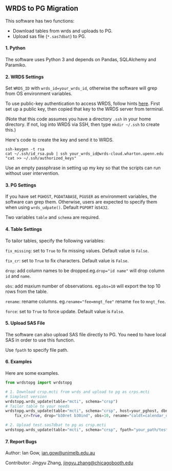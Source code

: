 ## WRDS to PG Migration
This software has two functions:
- Download tables from wrds and uploads to PG. 
- Upload sas file (`*.sas7dbat`) to PG.

#### 1. Python
The software uses Python 3 and depends on Pandas, SQLAlchemy and Paramiko.

#### 2. WRDS Settings
Set `WRDS_ID` with `wrds_id=your_wrds_id`, otherwise the software will grep from OS environment variables.

To use public-key authentication to access WRDS, follow hints [here](https://debian-administration.org/article/152/Password-less_logins_with_OpenSSH). First set up a public key, then copied that key to the WRDS server from terminal. 

(Note that this code assumes you have a directory `.ssh` in your home directory. If not, log into WRDS via SSH, then type `mkdir ~/.ssh` to create this.) 

Here's code to create the key and send it to WRDS.

```
ssh-keygen -t rsa
cat ~/.ssh/id_rsa.pub | ssh your_wrds_id@wrds-cloud.wharton.upenn.edu "cat >> ~/.ssh/authorized_keys"
```
Use an empty passphrase in setting up my key so that the scripts can run without user intervention.

#### 3. PG Settings
If you have set `PGHOST`, `PGDATABASE`, `PGUSER` as environment variables, the software can grep them. Otherwise, users are expected to specify them when using `wrds_udpate()`. Default `PGPORT` is`5432`.

Two variables `table` and `schema` are required.

#### 4. Table Settings
To tailor tables, specify the following variables:

`fix_missing`: set to `True` to fix missing values. Default value is `False`. 

`fix_cr`: set to `True` to fix characters. Default value is `False`.

`drop`: add column names to be dropped.eg.`drop="id name"` will drop column `id` and `name`.

`obs`: add maxium number of observations. eg.`obs=10` will export the top 10 rows from the table.

`rename`: rename columns. eg.`rename="fee=mngt_fee"` rename `fee` to `mngt_fee`.

`force`: set to `True` to force update. Default value is `False`.

#### 5. Upload SAS File
The software can also upload SAS file directly to PG. You need to have local SAS in order to use this function.

Use `fpath` to specify file path.

#### 6. Examples
Here are some examples.

```py
from wrdstopg import wrdstopg

# 1. Download crsp.mcti from wrds and upload to pg as crps.mcti
# Simplest version
wrdstopg.wrds_update(table="mcti", schema="crsp")
# Tailor table to your needs
wrdstopg.wrds_update(table="mcti", schema="crsp", host=your_pghost, dbname=your_pg_database, fix_missing=True, 
	fix_cr=True, drop="b30ret b30ind", obs=10, rename="caldt=calendar_date", force=True)

# 2. Upload test.sas7dbat to pg as crsp.mcti
wrdstopg.wrds_update(table="mcti", schema="crsp", fpath="your_path/test.sas7dbat")
```

#### 7. Report Bugs
Author: Ian Gow, <ian.gow@unimelb.edu.au>

Contributor: Jingyu Zhang, <jingyu.zhang@chicagobooth.edu>